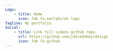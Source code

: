 ```yaml
---
Logo:
    - title: Home
      icon: fab fa-earlybirds logo
Tagline: My portfolio.
Social:
    - title: Link till sidans github repo.
      url: https://github.com/jakiedakey/design
      icon: fab fa-github
---
```

